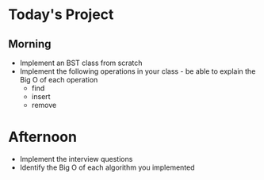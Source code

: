 # Today's Project

## Morning

* Implement an BST class from scratch
* Implement the following operations in your class - be able to explain the Big O of each operation
    * find
    * insert
    * remove

# Afternoon

* Implement the interview questions
* Identify the Big O of each algorithm you implemented

